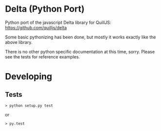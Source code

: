 
# Delta (Python Port)

Python port of the javascript Delta library for QuillJS: https://github.com/quilljs/delta

Some basic pythonizing has been done, but mostly it works exactly like the above library.

There is no other python specific documentation at this time, sorry.  Please see the tests
for reference examples.


# Developing

## Tests

    > python setup.py test

or 

    > py.test

